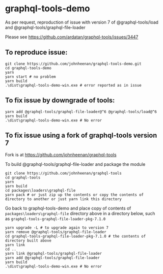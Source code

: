 # graphql-tools-demo
As per request, reproduction of issue with version 7 of @graphql-tools/load and @graphql-tools/graphql-file-loader

Please see https://github.com/ardatan/graphql-tools/issues/3447

## To reproduce issue:
```
git clone https://github.com/johnheenan/graphql-tools-demo.git
cd graphql-tools-demo
yarn
yarn start # no problem
yarn build
.\dist\graphql-tools-demo-win.exe # error reported as in issue
```

## To fix issue by downgrade of tools:
```
yarn add @graphql-tools/graphql-file-loader@^6 @graphql-tools/load@^6
yarn build
.\dist\graphql-tools-demo-win.exe # No error
```

## To fix issue using a fork of graphql-tools version 7
Fork is at https://github.com/johnheenan/graphql-tools

To build @graphql-tools/graphql-file-loader and package the module

```
git clone https://github.com/johnheenan/graphql-tools
cd graphql-tools
yarn
yarn build
cd packages\loaders\graphql-file
yarn pack # or just zip up the contents or copy the contents of directory to another or just yarn link this directory
```

Go back to graphql-tools-demo and place copy of contents of `packages\loaders\graphql-file` directory above in a directory below, such as `graphql-tools-graphql-file-loader-pkg-7.1.0`

```
yarn upgrade -L # to upgrade again to version 7
yarn remove @graphql-tools/graphql-file-loader
cd graphql-tools-graphql-file-loader-pkg-7.1.0 # the contents of directory built above
yarn link
cd ..
yarn link @graphql-tools/graphql-file-loader
yarn add @graphql-tools/graphql-file-loader
yarn build
.\dist\graphql-tools-demo-win.exe # No error

```